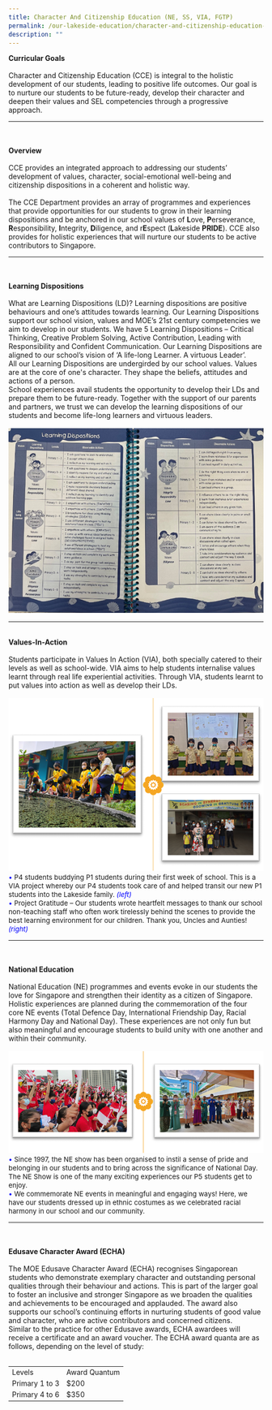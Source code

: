 ```yaml
---
title: Character And Citizenship Education (NE, SS, VIA, FGTP)
permalink: /our-lakeside-education/character-and-citizenship-education-ne-ss-via-fgtp/
description: ""
---
```

<b>Curricular Goals</b>
<br><br>
Character and Citizenship Education (CCE)  is  integral  to  the  holistic  development  of  our students,  leading  to  positive  life  outcomes. Our goal is to nurture our students to be future-ready, develop their character and deepen their values and SEL competencies through a progressive approach.
<hr><br><br>
<b>Overview</b>
<br><br>
CCE provides an integrated approach to addressing our students’ development of values, character, social-emotional well-being and citizenship dispositions in a coherent and holistic way.
<br><br>
The CCE Department provides an array of programmes and experiences that provide opportunities for our students to grow in their learning dispositions and be anchored in our school values of <b>L</b>ove, <b>P</b>erseverance, <b>R</b>esponsibility, <b>I</b>ntegrity, <b>D</b>iligence, and r<b>E</b>spect (<b>L</b>akeside <b>PRIDE</b>). CCE also provides for holistic experiences that will nurture our students to be active contributors to Singapore.
<hr><br><br>
<b>Learning Dispositions</b>
<br><br>
What are Learning Dispositions (LD)? Learning dispositions are positive behaviours and one’s attitudes towards learning. Our Learning Dispositions support our school vision, values and MOE’s 21st century competencies we aim to develop in our students. We have 5 Learning Dispositions – Critical Thinking, Creative Problem Solving, Active Contribution, Leading with Responsibility and Confident Communication.  Our Learning Dispositions are aligned to our school’s vision of ‘A life-long Learner. A virtuous Leader’. <br>
All our Learning Dispositions are undergirded by our school values. Values are at the core of one's character. They shape the beliefs, attitudes and actions of a person. <br>
School experiences avail students the opportunity to develop their LDs and prepare them to be future-ready. Together with the support of our parents and partners, we trust we can develop the learning dispositions of our students and become life-long learners and virtuous leaders. 
<br><br>
<img src="/images/Department/05CCE/CCE1.png">
<br><hr><br>
<b>Values-In-Action</b>
<br><br>
Students participate in Values In Action (VIA), both specially catered to their levels as well as school-wide. VIA aims to help students internalise values learnt through real life experiential activities. Through VIA, students learnt to put values into action as well as develop their LDs. 
<br><br>
<img src="/images/Department/05CCE/CCE2.png">
<span style="font-size:10pt;">
<span style="color:blue;">•</span> P4 students buddying P1 students during their first week of school. This is a VIA project whereby our P4 students took care of and helped transit our new P1 students into the Lakeside family.  <span style="color:blue;"><i>(left)</i></span><br><span style="color:blue;">•</span> Project Gratitude – Our students  wrote heartfelt messages to thank our school non-teaching staff who often work tirelessly behind the scenes to provide the best learning environment for our children. Thank you, Uncles and Aunties!  <span style="color:blue;"><i>(right)</i></span></span>
<hr><br><br>
<b>National Education</b>
<br><br>
National Education (NE) programmes and events evoke in our students the love for Singapore and strengthen their identity as a citizen of Singapore. Holistic experiences are planned during the commemoration of the four core NE events (Total Defence Day, International Friendship Day, Racial Harmony Day and National Day). These experiences are not only fun but also meaningful and encourage students to build unity with one another and within their community.
<br><br>
<img src="/images/Department/05CCE/CCE3.png">
<span style="font-size:10pt;">
<span style="color:blue;">•</span> Since 1997, the NE show has been organised to instil a sense of pride and belonging in our students and to bring across the significance of National Day. The NE Show is one of the many exciting experiences our P5 students get to enjoy. <br><span style="color:blue;">•</span> We commemorate NE events in meaningful and engaging ways! Here, we have our students dressed up in ethnic costumes as we celebrated racial harmony in our school and our community.</span>
<hr><br><br>
<b>Edusave Character Award (ECHA)</b>
<br><br>
The MOE Edusave Character Award (ECHA) recognises Singaporean students who demonstrate exemplary character and outstanding personal qualities through their behaviour and actions.  This is part of the larger goal to foster an inclusive and stronger Singapore as we broaden the qualities and achievements to be encouraged and applauded. The award also supports our school’s continuing efforts in nurturing students of good value and character, who are active contributors and concerned citizens.
<br>
Similar to the practice for other Edusave awards, ECHA awardees will receive a certificate and an award voucher.  The ECHA award quanta are as follows, depending on the level of study:
<br><br>
<table>
<tr>
<td>Levels</td>
<td>Award Quantum</td>
</tr>
<tr>
<td>Primary 1 to 3</td>
<td>$200</td>
</tr>
<tr>
<td>Primary 4 to 6</td>
<td>$350</td>
</tr>
</table>


